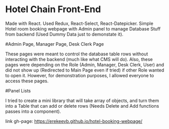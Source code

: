 # Hotel Chain Front-End

Made with React. Used Redux, React-Select, React-Datepicker. Simple Hotel room booking webpage with Admin panel to manage Database Stuff from backend (Used Dummy Data just to demonstate it).

#Admin Page, Manager Page, Desk Clerk Page

These pages were meant to control the database table rows without interacting with the backend (much like what CMS will do). Also, these pages were depending on the Role (Admin, Manager, Desk Clerk, User) and did not show up (Redirected to Main Page even if tried) if other Role wanted to open it. However, for demonstration purposes, I allowed everyone to access these pages.

#Panel Lists

I tried to create a mini library that will take array of objects, and turn them into a Table that can add or delete rows (Needs Delete and Add functions passes into a component).

link gh-page:
  https://erekeevb.github.io/hotel-booking-webpage/
